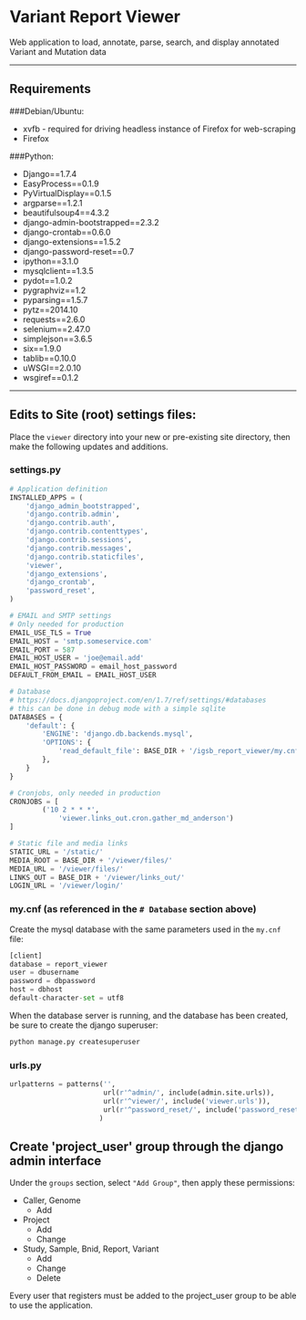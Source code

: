 # Variant Report Viewer
Web application to load, annotate, parse, search, and display annotated Variant and Mutation data

---

## Requirements

###Debian/Ubuntu:

* xvfb - required for driving headless instance of Firefox for web-scraping 
* Firefox

###Python:

* Django==1.7.4
* EasyProcess==0.1.9
* PyVirtualDisplay==0.1.5
* argparse==1.2.1
* beautifulsoup4==4.3.2
* django-admin-bootstrapped==2.3.2
* django-crontab==0.6.0
* django-extensions==1.5.2
* django-password-reset==0.7
* ipython==3.1.0
* mysqlclient==1.3.5
* pydot==1.0.2
* pygraphviz==1.2
* pyparsing==1.5.7
* pytz==2014.10
* requests==2.6.0
* selenium==2.47.0
* simplejson==3.6.5
* six==1.9.0
* tablib==0.10.0
* uWSGI==2.0.10
* wsgiref==0.1.2

---

## Edits to Site (root) settings files:
Place the ```viewer``` directory into your new or pre-existing site directory, then make the following updates and additions.

### settings.py
```python
# Application definition
INSTALLED_APPS = (
    'django_admin_bootstrapped',
    'django.contrib.admin',
    'django.contrib.auth',
    'django.contrib.contenttypes',
    'django.contrib.sessions',
    'django.contrib.messages',
    'django.contrib.staticfiles',
    'viewer',
    'django_extensions',
    'django_crontab',
    'password_reset',
)

# EMAIL and SMTP settings
# Only needed for production
EMAIL_USE_TLS = True
EMAIL_HOST = 'smtp.someservice.com'
EMAIL_PORT = 587
EMAIL_HOST_USER = 'joe@email.add'
EMAIL_HOST_PASSWORD = email_host_password
DEFAULT_FROM_EMAIL = EMAIL_HOST_USER

# Database
# https://docs.djangoproject.com/en/1.7/ref/settings/#databases
# this can be done in debug mode with a simple sqlite
DATABASES = {
    'default': {
        'ENGINE': 'django.db.backends.mysql',
        'OPTIONS': {
            'read_default_file': BASE_DIR + '/igsb_report_viewer/my.cnf',
        },
    }
}

# Cronjobs, only needed in production
CRONJOBS = [
        ('10 2 * * *',
            'viewer.links_out.cron.gather_md_anderson')
]

# Static file and media links
STATIC_URL = '/static/'
MEDIA_ROOT = BASE_DIR + '/viewer/files/'
MEDIA_URL = '/viewer/files/'
LINKS_OUT = BASE_DIR + '/viewer/links_out/'
LOGIN_URL = '/viewer/login/'
```

### my.cnf (as referenced in the ```# Database``` section above)
Create the mysql database with the same parameters used in the ```my.cnf``` file:
```python
[client]
database = report_viewer
user = dbusername
password = dbpassword
host = dbhost
default-character-set = utf8
```
When the database server is running, and the database has been created, be sure to create the django superuser:
```python
python manage.py createsuperuser
```


### urls.py
```python
urlpatterns = patterns('',
                       url(r'^admin/', include(admin.site.urls)),
                       url(r'^viewer/', include('viewer.urls')),
                       url(r'^password_reset/', include('password_reset.urls')),
                      )
```

## Create 'project_user' group through the django admin interface
Under the ```groups``` section, select ```"Add Group"```, then apply these permissions:
* Caller, Genome
  * Add 
* Project
  * Add
  * Change
* Study, Sample, Bnid, Report, Variant
  * Add
  * Change
  * Delete

Every user that registers must be added to the project_user group to be able to use the application.

